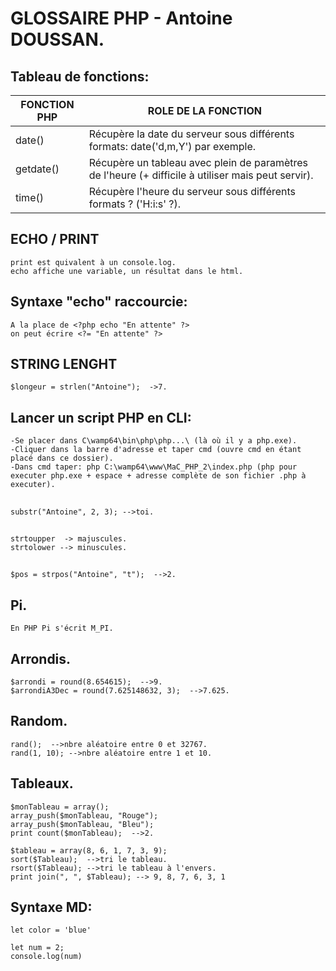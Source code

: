 # GLOSSAIRE PHP - Antoine DOUSSAN.



## Tableau de fonctions:
FONCTION PHP | ROLE DE LA FONCTION
------------ | -------------------
date() | Récupère la date du serveur sous différents formats: date('d,m,Y') par exemple.
getdate() | Récupère un tableau avec plein de paramètres de l'heure (+ difficile à utiliser mais peut servir).
time() | Récupère l'heure du serveur sous différents formats ? ('H:i:s' ?).

## ECHO / PRINT
```
print est quivalent à un console.log.
echo affiche une variable, un résultat dans le html.
```

## Syntaxe "echo" raccourcie:
```
A la place de <?php echo "En attente" ?>
on peut écrire <?= "En attente" ?>
```

## STRING LENGHT 
```
$longeur = strlen("Antoine");  ->7.
```

##  Lancer un script PHP en CLI:
```
-Se placer dans C\wamp64\bin\php\php...\ (là où il y a php.exe).
-Cliquer dans la barre d'adresse et taper cmd (ouvre cmd en étant placé dans ce dossier).
-Dans cmd taper: php C:\wamp64\www\MaC_PHP_2\index.php (php pour executer php.exe + espace + adresse complète de son fichier .php à executer).
```
##  
```
substr("Antoine", 2, 3); -->toi.
```
##  
```
strtoupper  -> majuscules.
strtolower --> minuscules.
```
##  
```
$pos = strpos("Antoine", "t");  -->2.
```
##  Pi.
```
En PHP Pi s'écrit M_PI.
```
##  Arrondis.
```
$arrondi = round(8.654615);  -->9.
$arrondiA3Dec = round(7.625148632, 3);  -->7.625.
```
##  Random.
```
rand();  -->nbre aléatoire entre 0 et 32767.
rand(1, 10); -->nbre aléatoire entre 1 et 10.
```
##  Tableaux.
```
$monTableau = array();
array_push($monTableau, "Rouge");
array_push($monTableau, "Bleu");
print count($monTableau);  -->2.

$tableau = array(8, 6, 1, 7, 3, 9);
sort($Tableau);  -->tri le tableau.
rsort($Tableau); -->tri le tableau à l'envers.
print join(", ", $Tableau); --> 9, 8, 7, 6, 3, 1
```




## Syntaxe MD:

`let color = 'blue'`

```
let num = 2;
console.log(num)
```